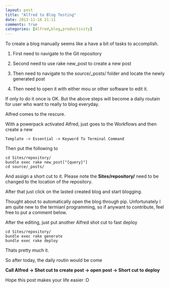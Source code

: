 ```yaml
---
layout: post
title: "Alfred to Blog Testing"
date: 2013-11-18 21:11
comments: true
categories: [Alfred,blog,productivity]
---
```


To create a blog manually seems like a have a bit of tasks to accomplish.

1. First need to navigate to the Git repository

2. Second need to use rake new_post to create a new post

3. Then need to navigate to the source/_posts/ folder and locate the newly generated post

4. Then need to open it with either mou or other software to edit it.

If only to do it once is OK. But the above steps will become a daily routain for user who want to really to blog everyday.

Alfred comes to the rescure. 

With a powerpack activated Alfred, just goes to the Workflows and then create a new 

	Template -> Essential -> Keyword To Terminal Command

Then put the following to 

	cd Sites/repository/
	bundle exec rake new_post["{query}"]
	cd source/_posts/
	
And assign a short cut to it. Please note the **Sites/repository/** need to be changed to the location of the repository.

After that just click on the lasted created blog and start blogging.

Thought about to automatically open the blog through pip. Unfortunately I am quite new to the termianl programming, so if anywant to contribute, feel free to put a comment below.

After the editing, just put another Alfred shot cut to fast deploy

	cd Sites/repository/
	bundle exec rake generate
	bundle exec rake deploy
	
Thats pretty much it. 

So after today, the daily routin would be come

**Call Alfred -> Shot cut to create post -> open post -> Short cut to deploy**

Hope this post makes your life easier :D